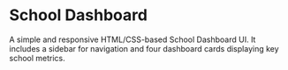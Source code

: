 # School Dashboard

A simple and responsive HTML/CSS-based School Dashboard UI. It includes a sidebar for navigation and four dashboard cards displaying key school metrics.



